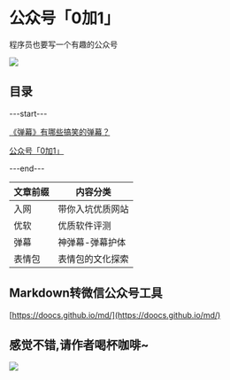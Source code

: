 # 公众号「0加1」

程序员也要写一个有趣的公众号

![](https://www.v2fy.com/asset/README/73356546-94321980-42d5-11ea-94cc-a8f60e0e1985.gif)



## 目录

---start---

[《弹幕》有哪些搞笑的弹幕？](https://www.v2fy.com/p/barrage-000001/)


[公众号「0加1」](https://www.v2fy.com/p/readme-jikemiji/)

---end---

| 文章前缀 | 内容分类 |
| --- | --- |
| 入网 | 带你入坑优质网站 |
| 优软 | 优质软件评测 |
| 弹幕 | 神弹幕-弹幕护体 |
| 表情包 | 表情包的文化探索 |


## Markdown转微信公众号工具

[https://doocs.github.io/md/](https://doocs.github.io/md/)



## 感觉不错,请作者喝杯咖啡~

![](https://www.v2fy.com/asset/README/c4fdea49e11241e392d6bcaa33855897.png)